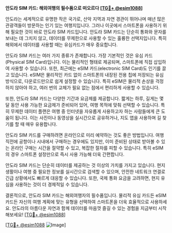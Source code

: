 **안도라 SIM 카드: 해외여행의 필수품으로 떠오르다 [[TG💪+ @esim1088](https://t.me/s/esim1088)]**

안도라는 세계적으로 유명한 작은 국가로, 산악 지역과 자연 경관이 뛰어나며 매년 많은 관광객들이 방문하는 인기 있는 여행지입니다. 그러나 이곳에서 스마트폰을 사용하기 위해 필요한 것이 바로 안도라 SIM 카드입니다. 안도라 SIM 카드는 단순히 통화와 문자를 보내는 데 그치지 않고, 데이터를 무제한으로 사용할 수 있는 훌륭한 선택지입니다. 특히 해외에서 데이터를 사용할 때는 유심카드가 매우 중요합니다.

안도라 SIM 카드는 여러 가지 종류가 존재합니다. 가장 기본적인 것은 유심 카드(Physical SIM Card)입니다. 이는 물리적인 형태로 제공되며, 스마트폰에 직접 삽입하여 사용할 수 있습니다. 또한, 최근에는 eSIM 카드(electronic SIM Card)도 인기를 끌고 있습니다. eSIM은 물리적인 카드 없이 스마트폰의 내장된 전용 칩에 저장되는 유심 방식으로, 다운로드만으로 쉽게 설정할 수 있습니다. 특히 eSIM은 물리적 손상을 걱정하지 않아야 하고, 여러 번의 교체가 필요 없는 점에서 편리하게 사용할 수 있습니다.

또한, 안도라 SIM 카드는 다양한 기간과 요금제를 제공합니다. 짧게는 하루, 길게는 몇 달 동안 사용 가능한 요금제가 준비되어 있어, 여행 목적에 맞춰 선택할 수 있습니다. 특히 무제한 데이터 플랜은 여행 중 인터넷을 자유롭게 사용하고자 하는 사람들에게 큰 도움이 됩니다. 이는 사진이나 동영상을 실시간으로 공유하거나, 지도 앱을 사용하며 길 찾기를 할 때 매우 유용합니다.

안도라 SIM 카드를 구매하려면 온라인으로 미리 예약하는 것도 좋은 방법입니다. 여행 직전에 공항이나 시내에서 구매하는 경우에도 있지만, 이미 준비된 상태로 받아볼 수 있는 온라인 구매는 시간을 절약할 수 있고, 복잡한 절차를 피할 수 있습니다. 특히 eSIM의 경우 스마트폰 설정만으로 즉시 사용 가능해 더욱 간편합니다.

안도라 SIM 카드는 단순히 데이터를 제공하는 것 이상의 가치를 가지고 있습니다. 현지 생활이나 여행 중 필요한 정보를 실시간으로 검색할 수 있으며, 안전한 네트워크 연결로 긴급 상황에서도 빠르게 대응할 수 있습니다. 또한, 국제 통화 요금을 고려하면, 현지 유심을 사용하는 것이 더 경제적일 수 있습니다.

결론적으로, 안도라 SIM 카드는 해외여행자의 필수품입니다. 물리적 유심 카드든 eSIM 카드든 자신의 여행 계획에 맞는 유형을 선택하여 스마트폰을 더욱 효율적으로 사용하세요. 안도라의 아름다운 자연과 함께 데이터를 마음껏 즐길 수 있는 경험을 지금부터 시작해보세요! [[TG💪+ @esim1088](https://t.me/s/esim1088)]

[[TG💪+ @esim1088](https://t.me/s/esim1088) ![Image](https://i.postimg.cc/Y0z9fWf4/image.png)]